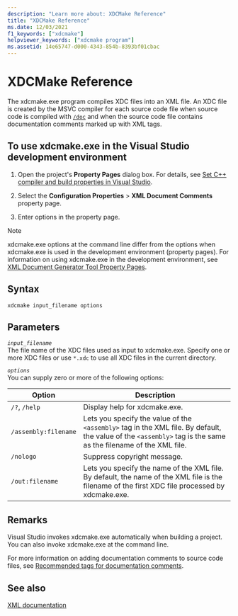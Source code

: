 ```yaml
---
description: "Learn more about: XDCMake Reference"
title: "XDCMake Reference"
ms.date: 12/03/2021
f1_keywords: ["xdcmake"]
helpviewer_keywords: ["xdcmake program"]
ms.assetid: 14e65747-d000-4343-854b-8393bf01cbac
---
```

# XDCMake Reference

The xdcmake.exe program compiles XDC files into an XML file. An XDC file is created by the MSVC compiler for each source code file when source code is compiled with [`/doc`](doc-process-documentation-comments-c-cpp.md) and when the source code file contains documentation comments marked up with XML tags.

## To use xdcmake.exe in the Visual Studio development environment

1. Open the project's **Property Pages** dialog box. For details, see [Set C++ compiler and build properties in Visual Studio](../working-with-project-properties.md).

1. Select the **Configuration Properties** > **XML Document Comments** property page.

1. Enter options in the property page.

> [!NOTE]
> xdcmake.exe options at the command line differ from the options when xdcmake.exe is used in the development environment (property pages). For information on using xdcmake.exe in the development environment, see [XML Document Generator Tool Property Pages](xml-document-generator-tool-property-pages.md).

## Syntax

`xdcmake input_filename options`

## Parameters

*`input_filename`*\
The file name of the XDC files used as input to xdcmake.exe. Specify one or more XDC files or use `*.xdc` to use all XDC files in the current directory.

*`options`*\
You can supply zero or more of the following options:

| Option | Description |
|--|--|
| `/?`, `/help` | Display help for xdcmake.exe. |
| `/assembly:filename` | Lets you specify the value of the `<assembly>` tag in the XML file.  By default, the value of the `<assembly>` tag is the same as the filename of the XML file. |
| `/nologo` | Suppress copyright message. |
| `/out:filename` | Lets you specify the name of the XML file.  By default, the name of the XML file is the filename of the first XDC file processed by xdcmake.exe. |

## Remarks

Visual Studio invokes xdcmake.exe automatically when building a project. You can also invoke xdcmake.exe at the command line.

For more information on adding documentation comments to source code files, see [Recommended tags for documentation comments](recommended-tags-for-documentation-comments-visual-cpp.md).

## See also

[XML documentation](xml-documentation-visual-cpp.md)
